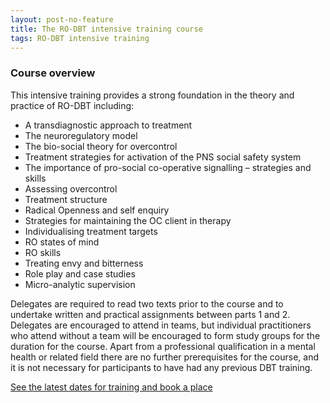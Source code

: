 ```yaml
---
layout: post-no-feature
title: The RO-DBT intensive training course
tags: RO-DBT intensive training
---
```




### Course overview

This intensive training provides a strong foundation in the theory and practice of RO-DBT including:

- A transdiagnostic approach to treatment
- The neuroregulatory model
- The bio-social theory for overcontrol
- Treatment strategies for activation of the PNS social safety system
- The importance of pro-social co-operative signalling – strategies and skills
- Assessing overcontrol
- Treatment structure
- Radical Openness and self enquiry
- Strategies for maintaining the OC client in therapy
- Individualising treatment targets
- RO states of mind
- RO skills
- Treating envy and bitterness
- Role play and case studies
- Micro-analytic supervision

Delegates are required to read two texts prior to the course and to undertake written and practical assignments between parts 1 and 2. Delegates are encouraged to attend in teams, but individual practitioners who attend without a team will be encouraged to form study groups for the duration for the course.
Apart from a professional qualification in a mental health or related field there are no further prerequisites for the course, and it is not necessary for participants to have had any previous DBT training.


[See the latest dates for training and book a place](/events/)
